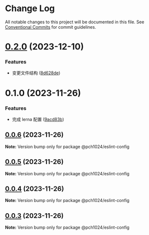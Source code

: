 # Change Log

All notable changes to this project will be documented in this file.
See [Conventional Commits](https://conventionalcommits.org) for commit guidelines.

# [0.2.0](https://github.com/peichenhu/monorepo/compare/v0.1.0...v0.2.0) (2023-12-10)

### Features

-   变更文件结构 ([8d628de](https://github.com/peichenhu/monorepo/commit/8d628de3b6bd214421213cc4070d1d2e7813e519))

# 0.1.0 (2023-11-26)

### Features

-   完成 lerna 配置 ([9acd83b](https://github.com/peichenhu/monorepo/commit/9acd83bc3464b505bad1a712a995716beca6bc15))

## [0.0.6](https://github.com/peichenhu/monorepo/compare/v0.0.5...v0.0.6) (2023-11-26)

**Note:** Version bump only for package @pch1024/eslint-config

## [0.0.5](https://github.com/peichenhu/monorepo/compare/v0.0.4...v0.0.5) (2023-11-26)

**Note:** Version bump only for package @pch1024/eslint-config

## [0.0.4](https://github.com/peichenhu/monorepo/compare/v0.0.3...v0.0.4) (2023-11-26)

**Note:** Version bump only for package @pch1024/eslint-config

## [0.0.3](https://github.com/peichenhu/monorepo/compare/v0.0.1...v0.0.3) (2023-11-26)

**Note:** Version bump only for package @pch1024/eslint-config
